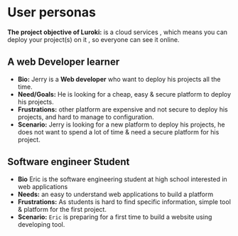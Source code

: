 # User personas

**The project objective of Luroki:** is a cloud services , which means you can
deploy your project(s) on it , so everyone can see it online.

## A web Developer learner

- **Bio:** Jerry is a **Web developer** who want to deploy his projects all the
  time.
- **Need/Goals:** He is looking for a cheap, easy & secure platform to deploy
  his projects.
- **Frustrations:** other platform are expensive and not secure to deploy his
  projects, and hard to manage to configuration.
- **Scenario:** Jerry is looking for a new platform to deploy his projects, he
  does not want to spend a lot of time & need a secure platform for his project.

## Software engineer Student

- **Bio** Eric is the software engineering student at high school interested in
  web applications
- **Needs:** an easy to understand web applications to build a platform
- **Frustrations:** As students is hard to find specific information, simple
  tool & platform for the first project.
- **Scenario:** `Eric` is preparing for a first time to build a website using
  developing tool.
